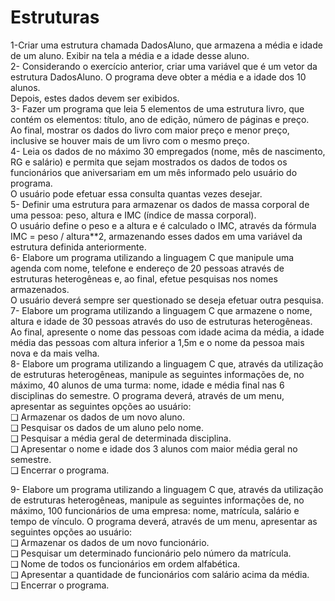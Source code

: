 # Estruturas <br>
1-Criar uma estrutura chamada DadosAluno, que armazena a média e idade de um aluno. Exibir na tela a média e a idade desse aluno.<br> 
2- Considerando o exercício anterior, criar uma variável que é um vetor da estrutura DadosAluno. O programa deve obter a média e a idade dos 10 alunos.<br>
Depois, estes dados devem ser exibidos.<br>
3- Fazer um programa que leia 5 elementos de uma estrutura livro, que contém os elementos: título, ano de edição, número de páginas e preço.<br>
Ao final, mostrar os dados do livro com maior preço e menor preço, inclusive se houver mais de um livro com o mesmo preço.<br> 
4- Leia os dados de no máximo 30 empregados (nome, mês de nascimento, RG e  salário) e permita que sejam mostrados os dados de todos os funcionários que aniversariam em um mês informado pelo usuário do programa.<br>
O usuário pode efetuar essa consulta quantas vezes desejar.<br>
5- Definir uma estrutura para armazenar os dados de massa corporal de uma pessoa: peso, altura e IMC (índice de massa corporal).<br>
O usuário define o peso e  a altura e é calculado o IMC, através da fórmula IMC = peso / altura**2, armazenando esses dados em uma variável da estrutura definida anteriormente.<br>
6- Elabore um programa utilizando a linguagem C que manipule uma agenda com nome, telefone e endereço de 20 pessoas através de estruturas heterogêneas e, ao final, efetue pesquisas nos nomes armazenados.<br>
O usuário deverá sempre ser questionado se deseja efetuar outra pesquisa.<br>
7- Elabore um programa utilizando a linguagem C que armazene o nome, altura e idade de 30 pessoas através do uso de estruturas heterogêneas. Ao final, apresente o nome das pessoas com idade acima da média, a idade média das pessoas com altura inferior a 1,5m e o nome da pessoa mais nova e da mais velha.<br>
8- Elabore um programa utilizando a linguagem C que, através da utilização de estruturas heterogêneas, manipule as seguintes informações de, no máximo, 40 alunos de uma turma: nome, idade e média final nas 6 disciplinas do semestre. O programa deverá, através de um menu, apresentar as seguintes opções ao usuário:<br>
 ❑ Armazenar os dados de um novo aluno. <br>
 ❑ Pesquisar os dados de um aluno pelo nome. <br>
 ❑ Pesquisar a média geral de determinada disciplina. <br>
 ❑ Apresentar o nome e idade dos 3 alunos com maior média geral no semestre. <br>
 ❑ Encerrar o programa.<br>

9- Elabore um programa utilizando a linguagem C que, através da utilização de estruturas heterogêneas, manipule as seguintes informações de, no máximo, 100 funcionários de uma empresa: nome, matrícula, salário e tempo de vínculo. O programa deverá, através de um menu, apresentar as seguintes opções ao usuário:<br>
 ❑ Armazenar os dados de um novo funcionário. <br>
 ❑ Pesquisar um determinado funcionário pelo número da matrícula.<br>
 ❑ Nome de todos os funcionários em ordem alfabética.<br>
 ❑ Apresentar a quantidade de funcionários com salário acima da média. <br>
 ❑ Encerrar o programa.<br>